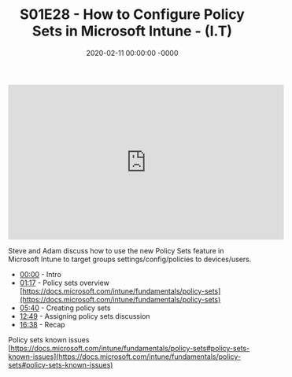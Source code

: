 ﻿---
layout: post
title: "S01E28 - How to Configure Policy Sets in Microsoft Intune - (I.T)"
date: 2020-02-11 00:00:00 -0000
categories:
---

<iframe loading="lazy" width="560" height="315" src="https://www.youtube.com/embed/rAkXyx5_6Zg" title="YouTube video player" frameborder="0" allow="accelerometer; autoplay; clipboard-write; encrypted-media; gyroscope; picture-in-picture" allowfullscreen></iframe>

Steve and Adam discuss how to use the new Policy Sets feature in Microsoft Intune to target groups settings/config/policies to devices/users.

- [00:00](https://www.youtube.com/watch?v=rAkXyx5_6Zg&t=0s) - Intro  
- [01:17](https://www.youtube.com/watch?v=rAkXyx5_6Zg&t=77s) - Policy sets overview  
[https://docs.microsoft.com/intune/fundamentals/policy-sets](https://docs.microsoft.com/intune/fundamentals/policy-sets)  
- [05:40](https://www.youtube.com/watch?v=rAkXyx5_6Zg&t=340s) - Creating policy sets  
- [12:49](https://www.youtube.com/watch?v=rAkXyx5_6Zg&t=769s) - Assigning policy sets discussion  
- [16:38](https://www.youtube.com/watch?v=rAkXyx5_6Zg&t=998s) - Recap  

Policy sets known issues
[https://docs.microsoft.com/intune/fundamentals/policy-sets#policy-sets-known-issues](https://docs.microsoft.com/intune/fundamentals/policy-sets#policy-sets-known-issues)

